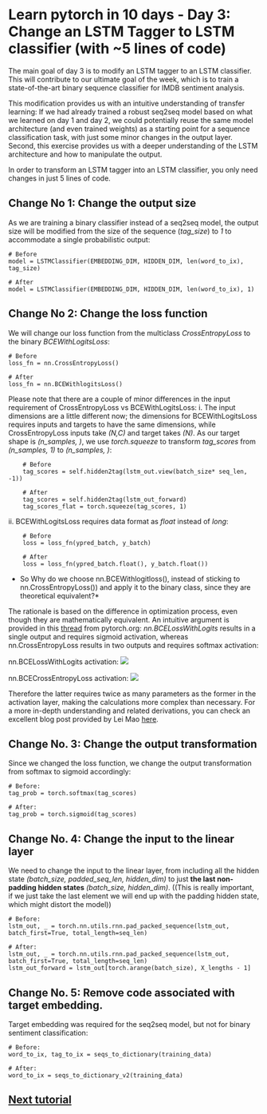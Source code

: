 # Learn pytorch in 10 days - Day 3: Change an LSTM Tagger to LSTM classifier (with ~5 lines of code)

The main goal of day 3 is to modify an LSTM tagger to an LSTM classifier. This will contribute 
to our ultimate goal of the week, which is to train a state-of-the-art binary sequence classifier for IMDB sentiment analysis.
  
This modification provides us with an intuitive understanding of transfer learning: If we had already trained a robust 
seq2seq model based on what we learned on day 1 and day 2, we could potentially reuse the same model architecture (and even trained weights) as a starting point for a sequence 
classification task, with just some minor changes in the output layer. Second, this exercise provides us with a deeper understanding of the LSTM architecture and how to manipulate the output.
 
In order to transform an LSTM tagger into an LSTM classifier, you only need changes in just 5 lines of code. 

## Change No 1:  Change the output size 
As we are training a binary classifier instead of a seq2seq model, the output size will be modified from the size of the sequence (*tag_size*) 
to *1* to accommodate a single probabilistic output:

    # Before
    model = LSTMClassifier(EMBEDDING_DIM, HIDDEN_DIM, len(word_to_ix), tag_size) 
   
    # After 
    model = LSTMClassifier(EMBEDDING_DIM, HIDDEN_DIM, len(word_to_ix), 1) 
   
## Change No 2: Change the loss function 
We will change our loss function from the multiclass *CrossEntropyLoss* to the binary *BCEWithLogitsLoss*:
    
    # Before 
    loss_fn = nn.CrossEntropyLoss()
        
    # After
    loss_fn = nn.BCEWithlogitsLoss()
    
Please note that there are a couple of minor differences in the input requirement of CrossEntropyLoss vs BCEWithLogitsLoss: 
i. The input dimensions are a little different now; the dimensions for BCEWithLogitsLoss requires inputs and targets 
       to have the same dimensions, while CrossEntropyLoss inputs take *(N,C)* and target takes *(N)*. 
       As our target shape is *(n_samples, )*, we use *torch.squeeze* to transform *tag_scores* from *(n_samples, 1)* to 
       *(n_samples, )*: 
        
        # Before  
        tag_scores = self.hidden2tag(lstm_out.view(batch_size* seq_len, -1))

        # After 
        tag_scores = self.hidden2tag(lstm_out_forward)
        tag_scores_flat = torch.squeeze(tag_scores, 1)

ii. BCEWithLogitsLoss requires data format as *float* instead of *long*: 

        # Before 
        loss = loss_fn(ypred_batch, y_batch)
        
        # After 
        loss = loss_fn(ypred_batch.float(), y_batch.float())

* So Why do we choose nn.BCEWithlogitloss(), instead of sticking to nn.CrossEntropyLoss()) and apply it to the binary class, since 
they are theoretical equivalent?*

The rationale is based on the difference in optimization process, even though they are mathematically equivalent. An intuitive 
argument is provided in this [thread](https://discuss.pytorch.org/t/cross-entropy-and-bce/34254) from pytorch.org: *nn.BCELossWithLogits* 
results in a single output and requires sigmoid activation, whereas nn.CrossEntropyLoss results in two outputs and requires softmax activation: 

nn.BCELossWithLogits activation:  <img src="https://render.githubusercontent.com/render/math?math=$\frac{1}{1%2Be^{-b0}}$">

nn.BCECrossEntropyLoss activation: <img src="https://render.githubusercontent.com/render/math?math=$\frac{e^{-b0}}{e^{-b0}%2Be^{-b1}}$"> 

Therefore the latter requires twice as many parameters as the former in the activation layer, making the calculations more complex than necessary. 
For a more in-depth understanding and related derivations, you can check an excellent blog post provided by Lei Mao [here](https://leimao.github.io/blog/Conventional-Classification-Loss-Functions/).  

## Change No. 3: Change the output transformation 
Since we changed the loss function, we change the output transformation from softmax to sigmoid accordingly:

    # Before: 
    tag_prob = torch.softmax(tag_scores) 
    
    # After: 
    tag_prob = torch.sigmoid(tag_scores)
    
## Change No. 4: Change the input to the linear layer

We need to change the input to the linear layer, from including all the hidden state *(batch_size, padded_seq_len, hidden_dim)* 
to just **the last non-padding hidden states** *(batch_size, hidden_dim)*. ((This is really important, if we just take the last 
element we will end up with the padding hidden state, which might distort the model)) 
         
    # Before: 
    lstm_out, _ = torch.nn.utils.rnn.pad_packed_sequence(lstm_out, batch_first=True, total_length=seq_len)

    # After: 
    lstm_out, _ = torch.nn.utils.rnn.pad_packed_sequence(lstm_out, batch_first=True, total_length=seq_len)
    lstm_out_forward = lstm_out[torch.arange(batch_size), X_lengths - 1]


## Change No. 5: Remove code associated with target embedding. 
Target embedding was required for the seq2seq model, but not for binary sentiment classification: 

    # Before: 
    word_to_ix, tag_to_ix = seqs_to_dictionary(training_data)

    # After: 
    word_to_ix = seqs_to_dictionary_v2(training_data)
     
## [Next tutorial](https://github.com/rantsandruse/pytorch_lstm_04imdb) 
